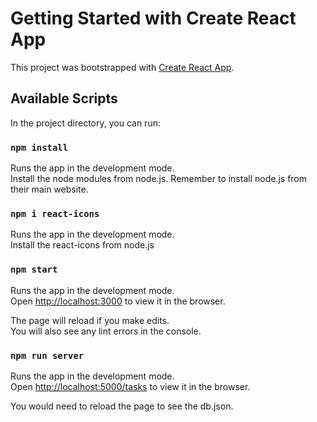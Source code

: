 # Getting Started with Create React App

This project was bootstrapped with [Create React App](https://github.com/facebook/create-react-app).

## Available Scripts

In the project directory, you can run:

### `npm install`

Runs the app in the development mode.\
Install the node modules from node.js.
Remember to install node.js from their main website.

### `npm i react-icons`

Runs the app in the development mode.\
Install the react-icons from node.js

### `npm start`

Runs the app in the development mode.\
Open [http://localhost:3000](http://localhost:3000) to view it in the browser.

The page will reload if you make edits.\
You will also see any lint errors in the console.

### `npm run server`

Runs the app in the development mode.\
Open [http://localhost:5000/tasks](http://localhost:5000/tasks) to view it in the browser.

You would need to reload the page to see the db.json.
